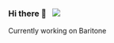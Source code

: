 ### Hi there 👋 &nbsp; ![](https://komarev.com/ghpvc/?username=Olament&style=flat-square)


Currently working on Baritone
